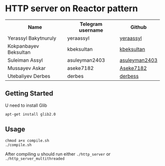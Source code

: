 # HTTP server on Reactor pattern 

<table>
    <tr>
        <th>Name</th>
        <th>Telegram username</th>
        <th>Github</th>
    </tr>
    <tr>
        <td>Yerassyl Bakytnuruly</td>
        <td>yeraassyl</td>
        <td><a href="https://github.com/yeraassyl/">yeraassyl</a></td>
    </tr>
    <tr>
        <td>Kokpanbayev Beksultan</td>
        <td>kbeksultan</td>
        <td><a href="https://github.com/kbeksultan/SystemProgramming">kbeksultan</a></td>
    </tr>
    <tr>
        <td>Suleiman Assyl</td>
        <td>asuleyman2403</td>
        <td><a href="https://github.com/asuleyman2403/system-programming">asuleyman2403</a></td>
 	</tr>					
    <tr>
        <td>Mussayev Askar</td>
        <td>aseke7182</td>
        <td><a href="https://github.com/aseke7182/System-Programming">Aseke7182</a></td>
    </tr>
    <tr>
        <td>Utebaliyev Derbes</td>
        <td>derbes</td>
        <td><a href="https://github.com/derbess/System-Programming2020">derbess</a></td>
    </tr>
</table>

## Getting Started
U need to install Glib
```
apt-get install glib2.0
```

## Usage
```
chmod a+x compile.sh
./compile.sh
```

After compiling u should run either ```./http_server``` or ```./http_server_multithreaded```
